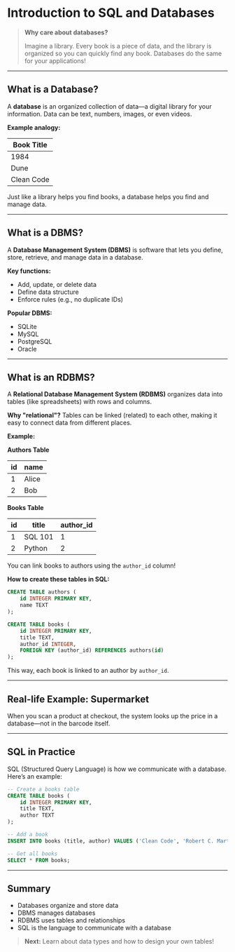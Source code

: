# Introduction to SQL and Databases

> **Why care about databases?**
>
> Imagine a library. Every book is a piece of data, and the library is organized so you can quickly find any book. Databases do the same for your applications!

---

## What is a Database?

A **database** is an organized collection of data—a digital library for your information. Data can be text, numbers, images, or even videos.

**Example analogy:**

| Book Title        |
|------------------|
| 1984             |
| Dune             |
| Clean Code       |

Just like a library helps you find books, a database helps you find and manage data.

---

## What is a DBMS?

A **Database Management System (DBMS)** is software that lets you define, store, retrieve, and manage data in a database.

**Key functions:**
- Add, update, or delete data
- Define data structure
- Enforce rules (e.g., no duplicate IDs)

**Popular DBMS:**
- SQLite
- MySQL
- PostgreSQL
- Oracle

---

## What is an RDBMS?

A **Relational Database Management System (RDBMS)** organizes data into tables (like spreadsheets) with rows and columns.

**Why "relational"?**
Tables can be linked (related) to each other, making it easy to connect data from different places.

**Example:**

**Authors Table**

| id | name   |
|----|--------|
| 1  | Alice  |
| 2  | Bob    |

**Books Table**

| id | title   | author_id |
|----|---------|-----------|
| 1  | SQL 101 | 1         |
| 2  | Python  | 2         |

You can link books to authors using the `author_id` column!

**How to create these tables in SQL:**

```sql
CREATE TABLE authors (
    id INTEGER PRIMARY KEY,
    name TEXT
);

CREATE TABLE books (
    id INTEGER PRIMARY KEY,
    title TEXT,
    author_id INTEGER,
    FOREIGN KEY (author_id) REFERENCES authors(id)
);
```

This way, each book is linked to an author by `author_id`.

---

## Real-life Example: Supermarket

When you scan a product at checkout, the system looks up the price in a database—not in the barcode itself.

---

## SQL in Practice

SQL (Structured Query Language) is how we communicate with a database. Here’s an example:

```sql
-- Create a books table
CREATE TABLE books (
    id INTEGER PRIMARY KEY,
    title TEXT,
    author TEXT
);

-- Add a book
INSERT INTO books (title, author) VALUES ('Clean Code', 'Robert C. Martin');

-- Get all books
SELECT * FROM books;
```

---

## Summary
- Databases organize and store data
- DBMS manages databases
- RDBMS uses tables and relationships
- SQL is the language to communicate with a database

> **Next:** Learn about data types and how to design your own tables!

